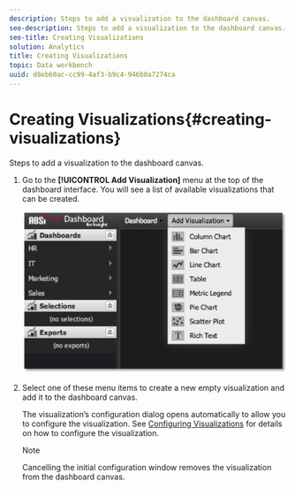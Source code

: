 ```yaml
---
description: Steps to add a visualization to the dashboard canvas.
seo-description: Steps to add a visualization to the dashboard canvas.
seo-title: Creating Visualizations
solution: Analytics
title: Creating Visualizations
topic: Data workbench
uuid: d8eb60ac-cc99-4af3-b9c4-946b0a7274ca
---
```


# Creating Visualizations{#creating-visualizations}

Steps to add a visualization to the dashboard canvas.

1. Go to the **[!UICONTROL Add Visualization]** menu at the top of the dashboard interface. You will see a list of available visualizations that can be created.

   ![](assets/create_visualization1.png)

1. Select one of these menu items to create a new empty visualization and add it to the dashboard canvas.

   The visualization’s configuration dialog opens automatically to allow you to configure the visualization. See [Configuring Visualizations](../../../home/c-adobe-data-workbench-dashboard/c-visualizations/c-configuring-visualizations.md#concept-edc3c7270ffe429c9aab8ceca429b570) for details on how to configure the visualization. 

   >[!NOTE]
   >
   >Cancelling the initial configuration window removes the visualization from the dashboard canvas.

